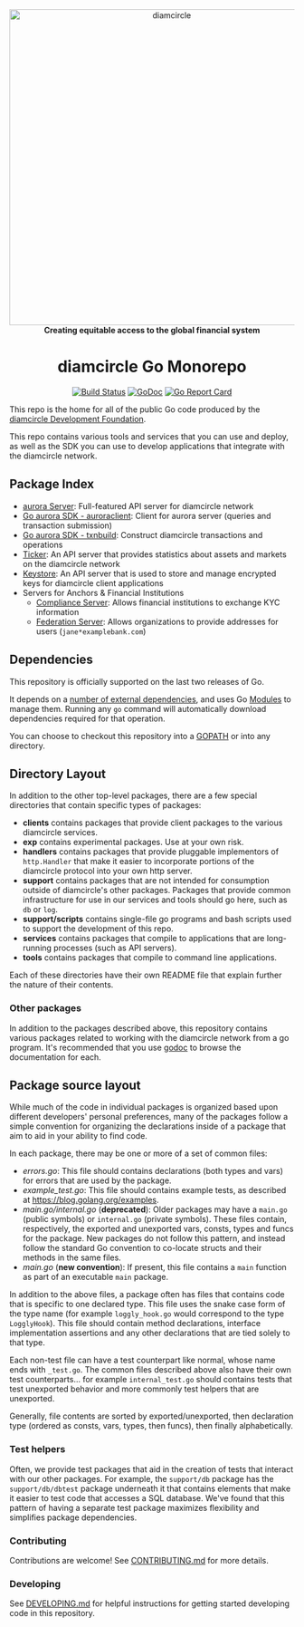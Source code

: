 <div align="center">
<a href="https://diamcircle.org"><img alt="diamcircle" src="https://github.com/diamcircle/.github/raw/master/diamcircle-logo.png" width="558" /></a>
<br/>
<strong>Creating equitable access to the global financial system</strong>
<h1>diamcircle Go Monorepo</h1>
</div>
<p align="center">
<a href="https://circleci.com/gh/diamcircle/go"><img alt="Build Status" src="https://circleci.com/gh/diamcircle/go.svg?style=shield" /></a>
<a href="https://godoc.org/go"><img alt="GoDoc" src="https://godoc.org/go?status.svg" /></a>
<a href="https://goreportcard.com/report/go"><img alt="Go Report Card" src="https://goreportcard.com/badge/go" /></a>
</p>

This repo is the home for all of the public Go code produced by the [diamcircle Development Foundation].

This repo contains various tools and services that you can use and deploy, as well as the SDK you can use to develop applications that integrate with the diamcircle network.

## Package Index

* [aurora Server](services/aurora): Full-featured API server for diamcircle network
* [Go aurora SDK - auroraclient](clients/auroraclient): Client for aurora server (queries and transaction submission)
* [Go aurora SDK - txnbuild](txnbuild): Construct diamcircle transactions and operations
* [Ticker](services/ticker): An API server that provides statistics about assets and markets on the diamcircle network
* [Keystore](services/keystore): An API server that is used to store and manage encrypted keys for diamcircle client applications
* Servers for Anchors & Financial Institutions
  * [Compliance Server](services/compliance): Allows financial institutions to exchange KYC information
  * [Federation Server](services/federation): Allows organizations to provide addresses for users (`jane*examplebank.com`)

## Dependencies

This repository is officially supported on the last two releases of Go.

It depends on a [number of external dependencies](./go.mod), and uses Go [Modules](https://github.com/golang/go/wiki/Modules) to manage them. Running any `go` command will automatically download dependencies required for that operation.

You can choose to checkout this repository into a [GOPATH](https://github.com/golang/go/wiki/GOPATH) or into any directory.

## Directory Layout

In addition to the other top-level packages, there are a few special directories that contain specific types of packages:

* **clients** contains packages that provide client packages to the various diamcircle services.
* **exp** contains experimental packages.  Use at your own risk.
* **handlers** contains packages that provide pluggable implementors of `http.Handler` that make it easier to incorporate portions of the diamcircle protocol into your own http server. 
* **support** contains packages that are not intended for consumption outside of diamcircle's other packages.  Packages that provide common infrastructure for use in our services and tools should go here, such as `db` or `log`. 
* **support/scripts** contains single-file go programs and bash scripts used to support the development of this repo. 
* **services** contains packages that compile to applications that are long-running processes (such as API servers).
* **tools** contains packages that compile to command line applications.

Each of these directories have their own README file that explain further the nature of their contents.

### Other packages

In addition to the packages described above, this repository contains various packages related to working with the diamcircle network from a go program.  It's recommended that you use [godoc](https://godoc.org/go#pkg-subdirectories) to browse the documentation for each.


## Package source layout

While much of the code in individual packages is organized based upon different developers' personal preferences, many of the packages follow a simple convention for organizing the declarations inside of a package that aim to aid in your ability to find code.

In each package, there may be one or more of a set of common files:

- *errors.go*: This file should contains declarations (both types and vars) for errors that are used by the package.
- *example_test.go*: This file should contains example tests, as described at https://blog.golang.org/examples.
- *main.go/internal.go* (**deprecated**): Older packages may have a `main.go` (public symbols) or `internal.go` (private symbols).  These files contain, respectively, the exported and unexported vars, consts, types and funcs for the package. New packages do not follow this pattern, and instead follow the standard Go convention to co-locate structs and their methods in the same files. 
- *main.go* (**new convention**): If present, this file contains a `main` function as part of an executable `main` package.

In addition to the above files, a package often has files that contains code that is specific to one declared type.  This file uses the snake case form of the type name (for example `loggly_hook.go` would correspond to the type `LogglyHook`).  This file should contain method declarations, interface implementation assertions and any other declarations that are tied solely to that type.

Each non-test file can have a test counterpart like normal, whose name ends with `_test.go`.  The common files described above also have their own test counterparts... for example `internal_test.go` should contains tests that test unexported behavior and more commonly test helpers that are unexported.

Generally, file contents are sorted by exported/unexported, then declaration type  (ordered as consts, vars, types, then funcs), then finally alphabetically.

### Test helpers

Often, we provide test packages that aid in the creation of tests that interact with our other packages.  For example, the `support/db` package has the `support/db/dbtest` package underneath it that contains elements that make it easier to test code that accesses a SQL database.  We've found that this pattern of having a separate test package maximizes flexibility and simplifies package dependencies.

### Contributing

Contributions are welcome! See [CONTRIBUTING.md](CONTRIBUTING.md) for more details.

### Developing

See [DEVELOPING.md](DEVELOPING.md) for helpful instructions for getting started developing code in this repository.

[diamcircle Development Foundation]: https://diamcircle.org
